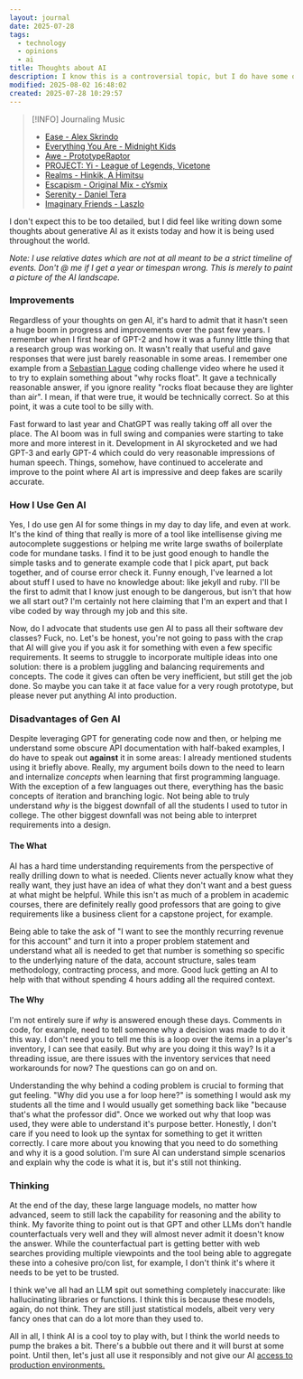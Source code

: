 ```yaml
---
layout: journal
date: 2025-07-28
tags:
  - technology
  - opinions
  - ai
title: Thoughts about AI
description: I know this is a controversial topic, but I do have some opinions about AI currently and in the future.  You may be surprised with what I think about it.
modified: 2025-08-02 16:48:02
created: 2025-07-28 10:29:57
---
```

> [!INFO] Journaling Music
>
> - [Ease - Alex Skrindo](https://open.spotify.com/track/2ugvEH75Kd3uBc1HPu6MBM)
> - [Everything You Are - Midnight Kids](https://open.spotify.com/track/3oVCOWLczsNxTIupvoDRWs)
> - [Awe - PrototypeRaptor](https://open.spotify.com/track/4IPoTjfrZKRrDCHwJT07y0)
> - [PROJECT: Yi - League of Legends, Vicetone](https://open.spotify.com/track/2KdWkMZBtbBXFVc6aZxWJI)
> - [Realms - Hinkik, A Himitsu](https://open.spotify.com/track/5JBGN8R0mRAzmvDKFNkVmY)
> - [Escapism - Original Mix - cYsmix](https://open.spotify.com/track/1kkXrOWL2Ui4xPpusTNTgZ)
> - [Serenity - Daniel Tera](https://open.spotify.com/track/3TEFTxQ0qNkiN8a5h3tEfK)
> - [Imaginary Friends - Laszlo](https://open.spotify.com/track/0vWNYtuoZGZ4a3uZwQKCGm)

I don't expect this to be too detailed, but I did feel like writing down some thoughts about generative AI as it exists today and how it is being used throughout the world.

*Note: I use relative dates which are not at all meant to be a strict timeline of events.  Don't @ me if I get a year or timespan wrong.  This is merely to paint a picture of the AI landscape.*
### Improvements
Regardless of your thoughts on gen AI, it's hard to admit that it hasn't seen a huge boom in progress and improvements over the past few years.  I remember when I first hear of GPT-2 and how it was a funny little thing that a research group was working on.  It wasn't really that useful and gave responses that were just barely reasonable in some areas.  I remember one example from a [Sebastian Lague](https://www.youtube.com/c/SebastianLague) coding challenge video where he used it to try to explain something about "why rocks float".  It gave a technically reasonable answer, if you ignore reality "rocks float because they are lighter than air".  I mean, if that were true, it would be technically correct.  So at this point, it was a cute tool to be silly with.

Fast forward to last year and ChatGPT was really taking off all over the place.  The AI boom was in full swing and companies were starting to take more and more interest in it.  Development in AI skyrocketed and we had GPT-3 and early GPT-4 which could do very reasonable impressions of human speech.  Things, somehow, have continued to accelerate and improve to the point where AI art is impressive and deep fakes are scarily accurate.
### How I Use Gen AI
Yes, I do use gen AI for some things in my day to day life, and even at work.  It's the kind of thing that really is more of a tool like intellisense giving me autocomplete suggestions or helping me write large swaths of boilerplate code for mundane tasks.  I find it to be just good enough to handle the simple tasks and to generate example code that I pick apart, put back together, and of course error check it.  Funny enough, I've learned a lot about stuff I used to have no knowledge about: like jekyll and ruby.  I'll be the first to admit that I know just enough to be dangerous, but isn't that how we all start out?  I'm certainly not here claiming that I'm an expert and that I vibe coded by way through my job and this site.

Now, do I advocate that students use gen AI to pass all their software dev classes? Fuck, no.  Let's be honest, you're not going to pass with the crap that AI will give you if you ask it for something with even a few specific requirements.  It seems to struggle to incorporate multiple ideas into one solution: there is a problem juggling and balancing requirements and concepts.  The code it gives can often be very inefficient, but still get the job done.  So maybe you can take it at face value for a very rough prototype, but please never put anything AI into production.
### Disadvantages of Gen AI
Despite leveraging GPT for generating code now and then, or helping me understand some obscure API documentation with half-baked examples, I do have to speak out **against** it in some areas: I already mentioned students using it briefly above.  Really, my argument boils down to the need to learn and internalize *concepts* when learning that first programming language.  With the exception of a few languages out there, everything has the basic concepts of iteration and branching logic.  Not being able to truly understand *why* is the biggest downfall of all the students I used to tutor in college.  The other biggest downfall was not being able to interpret requirements into a design.
#### The What
AI has a hard time understanding requirements from the perspective of really drilling down to what is needed.  Clients never actually know what they really want, they just have an idea of what they don't want and a best guess at what might be helpful. While this isn't as much of a problem in academic courses, there are definitely really good professors that are going to give requirements like a business client for a capstone project, for example.

Being able to take the ask of "I want to see the monthly recurring revenue for this account" and turn it into a proper problem statement and understand what all is needed to get that number is something so specific to the underlying nature of the data, account structure, sales team methodology, contracting process, and more.  Good luck getting an AI to help with that without spending 4 hours adding all the required context.
#### The Why
I'm not entirely sure if *why* is answered enough these days.  Comments in code, for example, need to tell someone why a decision was made to do it this way.  I don't need you to tell me this is a loop over the items in a player's inventory, I can see that easily.  But why are you doing it this way? Is it a threading issue, are there issues with the inventory services that need workarounds for now? The questions can go on and on.

Understanding the why behind a coding problem is crucial to forming that gut feeling.  "Why did you use a for loop here?" is something I would ask my students all the time and I would usually get something back like "because that's what the professor did".  Once we worked out why that loop was used, they were able to understand it's purpose better.  Honestly, I don't care if you need to look up the syntax for something to get it written correctly.  I care more about you knowing that you need to do something and why it is a good solution.  I'm sure AI can understand simple scenarios and explain why the code is what it is, but it's still not thinking.
### Thinking
At the end of the day, these large language models, no matter how advanced, seem to still lack the capability for reasoning and the ability to think.  My favorite thing to point out is that GPT and other LLMs don't handle counterfactuals very well and they will almost never admit it doesn't know the answer.  While the counterfactual part is getting better with web searches providing multiple viewpoints and the tool being able to aggregate these into a cohesive pro/con list, for example, I don't think it's where it needs to be yet to be trusted.

I think we've all had an LLM spit out something completely inaccurate: like hallucinating libraries or functions.  I think this is because these models, again, do not think.  They are still just statistical models, albeit very very fancy ones that can do a lot more than they used to.

All in all, I think AI is a cool toy to play with, but I think the world needs to pump the brakes a bit.  There's a bubble out there and it will burst at some point.  Until then, let's just all use it responsibly and not give our AI [access to production environments.](https://www.reddit.com/r/Futurology/comments/1m9pv9b/replits_ceo_apologizes_after_its_ai_agent_wiped_a/)